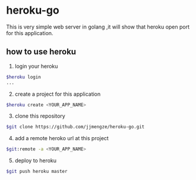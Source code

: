 # heroku-go
This is very simple web server in golang ,it will show that heroku open port for this application. 
## how to use heroku

1. login your heroku
```bash
$heroku login
...
```

2. create a project for this application
```bash
$heroku create <YOUR_APP_NAME>
```

3. clone this repository
```bash
$git clone https://github.com/jjmengze/heroku-go.git
```
4. add a remote heroko url at this project
```bash
$git:remote -a <YOUR_APP_NAME>
```

5. deploy to heroku
```bash
$git push heroku master
```

